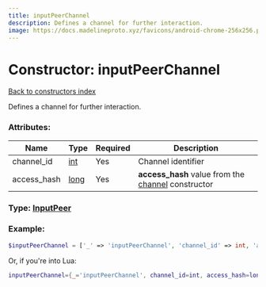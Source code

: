 ```yaml
---
title: inputPeerChannel
description: Defines a channel for further interaction.
image: https://docs.madelineproto.xyz/favicons/android-chrome-256x256.png
---
```

# Constructor: inputPeerChannel  
[Back to constructors index](index.md)



Defines a channel for further interaction.

### Attributes:

| Name     |    Type       | Required | Description |
|----------|---------------|----------|-------------|
|channel\_id|[int](../types/int.md) | Yes|Channel identifier|
|access\_hash|[long](../types/long.md) | Yes|**access\_hash** value from the [channel](../constructors/channel.md) constructor|



### Type: [InputPeer](../types/InputPeer.md)


### Example:

```php
$inputPeerChannel = ['_' => 'inputPeerChannel', 'channel_id' => int, 'access_hash' => long];
```  


Or, if you're into Lua:

```lua
inputPeerChannel={_='inputPeerChannel', channel_id=int, access_hash=long}

```



